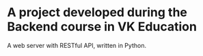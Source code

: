 # A project developed during the Backend course in VK Education

A web server with RESTful API, written in Python.
